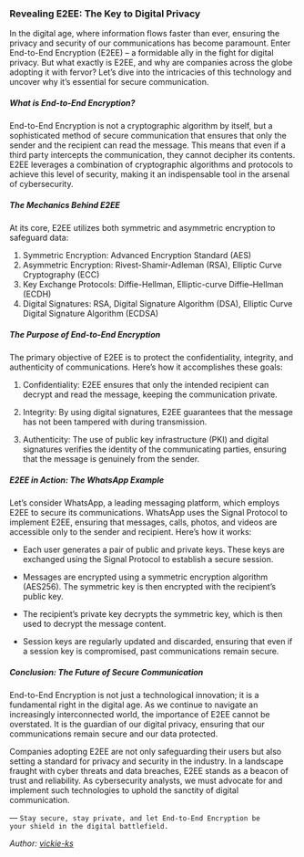 ### Revealing E2EE: The Key to Digital Privacy
<div id="copyUrl"></div>

In the digital age, where information flows faster than ever, ensuring the privacy and security of our communications has become paramount. Enter End-to-End Encryption (E2EE) – a formidable ally in the fight for digital privacy. But what exactly is E2EE, and why are companies across the globe adopting it with fervor? Let’s dive into the intricacies of this technology and uncover why it’s essential for secure communication.

##### What is End-to-End Encryption?

End-to-End Encryption is not a cryptographic algorithm by itself, but a sophisticated method of secure communication that ensures that only the sender and the recipient can read the message. This means that even if a third party intercepts the communication, they cannot decipher its contents. E2EE leverages a combination of cryptographic algorithms and protocols to achieve this level of security, making it an indispensable tool in the arsenal of cybersecurity.

##### The Mechanics Behind E2EE

At its core, E2EE utilizes both symmetric and asymmetric encryption to safeguard data:

1. Symmetric Encryption: Advanced Encryption Standard (AES)
2. Asymmetric Encryption: Rivest-Shamir-Adleman (RSA), Elliptic Curve Cryptography (ECC)
3. Key Exchange Protocols: Diffie-Hellman, Elliptic-curve Diffie–Hellman (ECDH)
4. Digital Signatures: RSA, Digital Signature Algorithm (DSA), Elliptic Curve Digital Signature Algorithm (ECDSA)

##### The Purpose of End-to-End Encryption

The primary objective of E2EE is to protect the confidentiality, integrity, and authenticity of communications. Here’s how it accomplishes these goals:

1. Confidentiality: E2EE ensures that only the intended recipient can decrypt and read the message, keeping the communication private.

2. Integrity: By using digital signatures, E2EE guarantees that the message has not been tampered with during transmission.

3. Authenticity: The use of public key infrastructure (PKI) and digital signatures verifies the identity of the communicating parties, ensuring that the message is genuinely from the sender.

##### E2EE in Action: The WhatsApp Example

Let’s consider WhatsApp, a leading messaging platform, which employs E2EE to secure its communications. WhatsApp uses the Signal Protocol to implement E2EE, ensuring that messages, calls, photos, and videos are accessible only to the sender and recipient. Here’s how it works:

- Each user generates a pair of public and private keys. These keys are exchanged using the Signal Protocol to establish a secure session.

- Messages are encrypted using a symmetric encryption algorithm (AES256). The symmetric key is then encrypted with the recipient’s public key.

- The recipient’s private key decrypts the symmetric key, which is then used to decrypt the message content.

- Session keys are regularly updated and discarded, ensuring that even if a session key is compromised, past communications remain secure.

##### Conclusion: The Future of Secure Communication

End-to-End Encryption is not just a technological innovation; it is a fundamental right in the digital age. As we continue to navigate an increasingly interconnected world, the importance of E2EE cannot be overstated. It is the guardian of our digital privacy, ensuring that our communications remain secure and our data protected.

Companies adopting E2EE are not only safeguarding their users but also setting a standard for privacy and security in the industry. In a landscape fraught with cyber threats and data breaches, E2EE stands as a beacon of trust and reliability. As cybersecurity analysts, we must advocate for and implement such technologies to uphold the sanctity of digital communication.

&mdash; <code>Stay secure, stay private, and let End-to-End Encryption be your shield in the digital battlefield.</code>

*Author: <a href="https://github.com/vickie-ks" target="_blank">vickie-ks</a>*